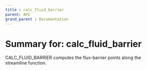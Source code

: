 ```yaml
---
title : calc_fluid_barrier
parent: API
grand_parent : Documentation
---
```

# Summary for: **calc_fluid_barrier**

CALC_FLUID_BARRIER computes the flux-barrier points along the streamline
function.

